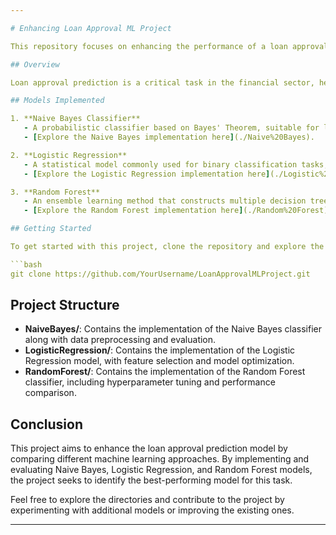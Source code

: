 ```yaml
---

# Enhancing Loan Approval ML Project

This repository focuses on enhancing the performance of a loan approval prediction model using various machine learning algorithms. The project explores multiple classification techniques, including Naive Bayes, Logistic Regression, and Random Forest, to improve the accuracy and reliability of the model. The aim is to compare the performance of these models and select the best approach for predicting loan approval status.

## Overview

Loan approval prediction is a critical task in the financial sector, helping banks and financial institutions assess the risk of lending to potential borrowers. This project implements and evaluates several machine learning models to determine the most effective method for this classification problem.

## Models Implemented

1. **Naive Bayes Classifier**
   - A probabilistic classifier based on Bayes' Theorem, suitable for large datasets and scenarios where feature independence is assumed.
   - [Explore the Naive Bayes implementation here](./Naive%20Bayes).

2. **Logistic Regression**
   - A statistical model commonly used for binary classification tasks, ideal for problems where the outcome is categorical.
   - [Explore the Logistic Regression implementation here](./Logistic%20Regression).

3. **Random Forest**
   - An ensemble learning method that constructs multiple decision trees and merges them to achieve better predictive performance.
   - [Explore the Random Forest implementation here](./Random%20Forest).

## Getting Started

To get started with this project, clone the repository and explore the individual directories corresponding to each model. Each directory contains the necessary code, datasets, and detailed documentation to guide you through the implementation process.

```bash
git clone https://github.com/YourUsername/LoanApprovalMLProject.git
```

## Project Structure

- **NaiveBayes/**: Contains the implementation of the Naive Bayes classifier along with data preprocessing and evaluation.
- **LogisticRegression/**: Contains the implementation of the Logistic Regression model, with feature selection and model optimization.
- **RandomForest/**: Contains the implementation of the Random Forest classifier, including hyperparameter tuning and performance comparison.

## Conclusion

This project aims to enhance the loan approval prediction model by comparing different machine learning approaches. By implementing and evaluating Naive Bayes, Logistic Regression, and Random Forest models, the project seeks to identify the best-performing model for this task.

Feel free to explore the directories and contribute to the project by experimenting with additional models or improving the existing ones.

--- 
```

